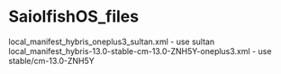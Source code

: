 # SaiolfishOS_files
local_manifest_hybris_oneplus3_sultan.xml - use sultan
local_manifest_hybris-13.0-stable-cm-13.0-ZNH5Y-oneplus3.xml - use stable/cm-13.0-ZNH5Y
